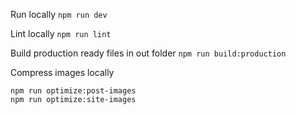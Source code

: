 Run locally
`npm run dev`

Lint locally
`npm run lint`

Build production ready files in out folder
`npm run build:production`

Compress images locally

```
npm run optimize:post-images
npm run optimize:site-images
```
